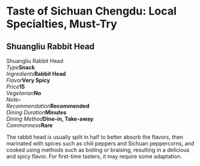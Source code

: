 # Taste of Sichuan Chengdu: Local Specialties, Must-Try

## Shuangliu Rabbit Head

<Chinese word="双流兔头">
<template #pinyin>shuāng liú tù tóu</template>
Shuangliu Rabbit Head
</Chinese>

<Description>
<div><i>Type</i><b>Snack</b></div>
<div long><i>Ingredients</i><b>Rabbit Head</b></div>
<div><i>Flavor</i><b>Very Spicy</b></div>
<div><i>Price</i><b><CNY>15</CNY></b></div>
<div><i>Vegetarian</i><b>No</b></div>
<div><i>Note</i><b>-</b></div>
<div><i>Recommendation</i><b>Recommended</b></div>
<div><i>Dining Duration</i><b>Minutes</b></div>
<div><i>Dining Method</i><b>Dine-in, Take-away</b></div>
<div><i>Commonness</i><b>Rare</b></div>
</Description>

The rabbit head is usually split in half to better absorb the flavors, then marinated with spices such as chili peppers and Sichuan peppercorns, and cooked using methods such as boiling or braising, resulting in a delicious and spicy flavor. For first-time tasters, it may require some adaptation.

<YouTube link="https://youtu.be/JyV6HgPoaUw?si=Pr5ulLDesAjO6vxf&t=308">
<template #cover><img src="../../assets/youtube/wangping-strrect-eats-chengdu.jpg" alt="Wangping Street Eats" /></template>
<template #title>Wangping Street Eats, Chengdu Sichuan China 🇨🇳</template>
<template #author>Wilko Wanders</template>
<template #description>A walk to Wangping street for some awesome Sichuan food, yes, that's a rabbit head in the thumbnail, they eyes go pop when you suck them out! I also hit up a century egg dish with eggplant and peppers, a beef dish called ...</template>
</YouTube>
